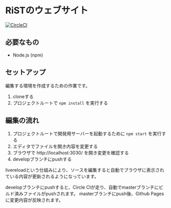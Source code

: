 # RiSTのウェブサイト

[![CircleCI](https://circleci.com/gh/RiSec/risec.github.io/tree/develop.svg?style=svg)](https://circleci.com/gh/RiSec/risec.github.io/tree/develop)

## 必要なもの
* Node.js (npm)

## セットアップ
編集する環境を作成するための作業です。

1. cloneする
2. プロジェクトルートで `npm install` を実行する

## 編集の流れ
1. プロジェクトルートで開発用サーバーを起動するために `npm start` を実行する
2. エディタでファイルを開き内容を変更する
3. ブラウザで http://localhost:3030/ を開き変更を確認する
4. developブランチにpushする

livereloadという仕組みにより、ソースを編集すると自動でブラウザに表示されている内容が更新されるようになっています。

developブランチにpushすると、Circle CIが走り、自動でmasterブランチにビルド済みファイルがpushされます。
masterブランチにpush後、Github Pagesに変更内容が反映されます。
